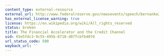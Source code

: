 ```yaml
---
content_type: external-resource
external_url: http://www.federalreserve.gov/newsevents/speech/bernanke20070615a.htm
has_external_license_warning: true
license: https://en.wikipedia.org/wiki/All_rights_reserved
status: broken
title: The Financial Accelerator and the Credit Channel
uid: 65e5fdc3-9c55-495b-8718-d87fcbfb407d
url_status_code: 500
wayback_url: ''
---
```

